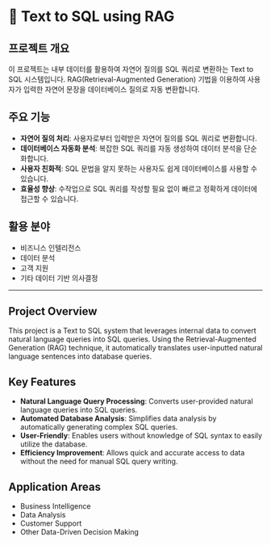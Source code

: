 # 🔗 Text to SQL using RAG 

## 프로젝트 개요  
<p>
이 프로젝트는 내부 데이터를 활용하여 자연어 질의를 SQL 쿼리로 변환하는 Text to SQL 시스템입니다.  
RAG(Retrieval-Augmented Generation) 기법을 이용하여 사용자가 입력한 자연어 문장을 데이터베이스 질의로 자동 변환합니다.
</p>


## 주요 기능
<ul>
  <li><strong>자연어 질의 처리</strong>: 사용자로부터 입력받은 자연어 질의를 SQL 쿼리로 변환합니다.</li>
  <li><strong>데이터베이스 자동화 분석</strong>: 복잡한 SQL 쿼리를 자동 생성하여 데이터 분석을 단순화합니다.</li>
  <li><strong>사용자 친화적</strong>: SQL 문법을 알지 못하는 사용자도 쉽게 데이터베이스를 사용할 수 있습니다.</li>
  <li><strong>효율성 향상</strong>: 수작업으로 SQL 쿼리를 작성할 필요 없이 빠르고 정확하게 데이터에 접근할 수 있습니다.</li>
</ul>

## 활용 분야
<ul>
  <li>비즈니스 인텔리전스</li>
  <li>데이터 분석</li>
  <li>고객 지원</li>
  <li>기타 데이터 기반 의사결정</li>
</ul>

---

## Project Overview
<p>
This project is a Text to SQL system that leverages internal data to convert natural language queries into SQL queries. Using the Retrieval-Augmented Generation (RAG) technique, it automatically translates user-inputted natural language sentences into database queries.
</p>

## Key Features
<ul>
  <li><strong>Natural Language Query Processing</strong>: Converts user-provided natural language queries into SQL queries.</li>
  <li><strong>Automated Database Analysis</strong>: Simplifies data analysis by automatically generating complex SQL queries.</li>
  <li><strong>User-Friendly</strong>: Enables users without knowledge of SQL syntax to easily utilize the database.</li>
  <li><strong>Efficiency Improvement</strong>: Allows quick and accurate access to data without the need for manual SQL query writing.</li>
</ul>

## Application Areas
<ul>
  <li>Business Intelligence</li>
  <li>Data Analysis</li>
  <li>Customer Support</li>
  <li>Other Data-Driven Decision Making</li>
</ul>
